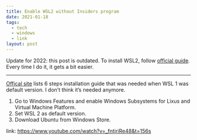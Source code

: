```yaml
---
title: Enable WSL2 without Insiders program
date: 2021-01-18
tags:
  - tech
  - windows
  - link
layout: post
---
```


Update for 2022: this post is outdated. To install WSL2, follow [official guide](https://docs.microsoft.com/en-us/windows/wsl/install). Every time I do it, it gets a bit easier.

---

[Offical site](https://docs.microsoft.com/en-us/windows/wsl/install-win10) lists 6 steps installation guide that was needed when WSL 1 was default version. I don’t think it’s needed anymore.

1. Go to Windows Features and enable Windows Subsystems for Lixus and Virtual Machine Platform.
2. Set WSL 2 as default version.
3. Download Ubuntu from Windows Store.

link: https://www.youtube.com/watch?v=_fntjriRe48&t=156s
